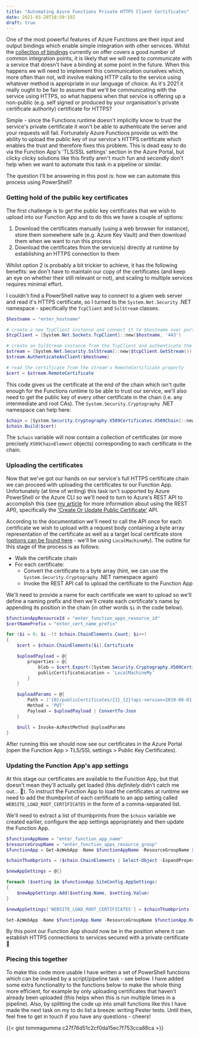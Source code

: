 ```yaml
---
title: "Automating Azure Functions Private HTTPS Client Certificates"
date: 2021-03-28T18:59:19Z
draft: true
---
```


One of the most powerful features of Azure Functions are their input and output bindings which enable simple integration with other services.  Whilst the [collection of bindings](https://docs.microsoft.com/en-us/azure/azure-functions/functions-triggers-bindings?tabs=csharp#supported-bindings) currently on offer covers a good number of common integration points, it is likely that we will need to communicate with a service that doesn't have a binding at some point in the future.  When this happens we will need to implement this communication ourselves which, more often than not, will involve making HTTP calls to the service using whatever method is appropriate in our language of choice.  As it's 2021 it really ought to be fair to assume that we'll be communicating with the service using HTTPS, so what happens when that service is offering up a non-public (e.g. self signed or produced by your organisation's private certificate authority) certificate for HTTPS?

Simple - since the Functions runtime doesn't implicitly know to trust the service's private certificate it won't be able to authenticate the server and your requests will fail.  Fortunately Azure Functions provide us with the ability to upload the public key of our service's HTTPS certificate which enables the trust and therefore fixes this problem.  This is dead easy to do via the Function App's 'TLS/SSL settings' section in the Azure Portal, but clicky clicky solutions like this firstly aren't much fun and secondly don't help when we want to automate this task in a pipeline or similar.

The question I'll be answering in this post is: how we can automate this process using PowerShell?

### Getting hold of the public key certificates

The first challenge is to get the public key certificates that we wish to upload into our Function App and to do this we have a couple of options:

1. Download the certificates manually (using a web browser for instance), store them somewhere safe (e.g. Azure Key Vault) and then download them when we want to run this process
2. Download the certificates from the service(s) directly at runtime by establishing an HTTPS connection to them

Whilst option 2 is probably a bit trickier to achieve, it has the following benefits: we don't have to maintain our copy of the certificates (and keep an eye on whether their still relevant or not), and scaling to multiple services requires minimal effort.

I couldn't find a PowerShell native way to connect to a given web server and read it's HTTPS certificate, so I turned to the `System.Net.Security` .NET namespace - specifically the `TcpClient` and `SslStream` classes.

```PowerShell
$hostname = "enter_hostname"

# create a new TcpClient instance and connect it to $hostname over port 443
$tcpClient = [System.Net.Sockets.TcpClient]::new($hostname, '443')

# create an SslStream instance from the TcpClient and authenticate the server
$stream = [System.Net.Security.SslStream]::new($tcpClient.GetStream())
$stream.AuthenticateAsClient($Hostname)

# read the certificate from the stream's RemoteCertificate property
$cert = $stream.RemoteCertificate
```

This code gives us the certificate at the end of the chain which isn't quite enough for the Functions runtime to be able to trust our service, we'll also need to get the public key of every other certificate in the chain (i.e. any intermediate and root CAs).  The `System.Security.Cryptography` .NET namespace can help here:

```PowerShell
$chain = [System.Security.Cryptography.X509Certificates.X509Chain]::new()
$chain.Build($cert)
```

The `$chain` variable will now contain a collection of certificates (or more precisely `X509ChainElement` objects) corresponding to each certificate in the chain.

### Uploading the certificates

Now that we've got our hands on our service's full HTTPS certificate chain we can proceed with uploading the certificates to our Function App.  Unfortunately (at time of writing) this task isn't supported by Azure PowerShell or the Azure CLI so we'll need to turn to Azure's REST API to accomplish this (see [my article](https://blog.meadon.me/posts/extracting-function-app-info-rest-api/) for more information about using the REST API), specifically the ['Create Or Update Public Certificate'](https://docs.microsoft.com/en-us/rest/api/appservice/webapps/createorupdatepubliccertificate) API.

According to the documentation we'll need to call the API once for each certificate we wish to upload with a request body containing a byte array representation of the certificate as well as a target local certificate store ([options can be found here](https://docs.microsoft.com/en-us/rest/api/appservice/webapps/createorupdatepubliccertificate#publiccertificatelocation) - we'll be using `LocalMachineMy`).  The outline for this stage of the process is as follows:

- Walk the certificate chain
- For each certificate:
  - Convert the certificate to a byte array (hint, we can use the `System.Security.Cryptography` .NET namespace again)
  - Invoke the REST API call to upload the certificate to the Function App

We'll need to provide a name for each certificate we want to upload so we'll define a naming prefix and then we'll create each certificate's name by appending its position in the chain (in other words `$i` in the code below).

```PowerShell
$functionAppResourceId = "enter_function_apps_resource_id"
$certNamePrefix = "enter_cert_name_prefix"

for ($i = 0; $i -lt $chain.ChainElements.Count; $i++)
{
    $cert = $chain.ChainElements[$i].Certificate

    $uploadPayload = @{
        properties = @{
            blob = $cert.Export([System.Security.Cryptography.X509Certificates.X509ContentType]::Cert)
            publicCertificateLocation = 'LocalMachineMy'
        }
    }

    $uploadParams = @{
        Path = ('{0}/publicCertificates/{1}_{2}?api-version=2019-08-01' -f $functionAppResourceId, $certNamePrefix, $i)
        Method = 'PUT'
        Payload = $uploadPayload | ConvertTo-Json
    }

    $null = Invoke-AzRestMethod @uploadParams
}
```

After running this we should now see our certificates in the Azure Portal (open the Function App > TLS/SSL settings > Public Key Certificates).

### Updating the Function App's app settings

At this stage our certificates are available to the Function App, but that doesn't mean they'll actually get loaded (this _definitely_ didn't catch me out... :eyes:).  To instruct the Function App to load the certificates at runtime we need to add the thumbprint of each certificate to an app setting called `WEBSITE_LOAD_ROOT_CERTIFICATES` in the form of a comma-separated list.

We'll need to extract a list of thumbprints from the `$chain` variable we created earlier, configure the app settings appropriately and then update the Function App.

```PowerShell
$functionAppName = "enter_function_app_name"
$resourceGroupName = "enter_function_apps_resource_group"
$functionApp = Get-AzWebApp -Name $functionAppName -ResourceGroupName $ResourceGroupName -ErrorAction Stop

$chainThumbprints = ($chain.ChainElements | Select-Object -ExpandProperty Certificate).Thumbprint

$newAppSettings = @{}

foreach ($setting in $functionApp.SiteConfig.AppSettings)
{
    $newAppSettings.Add($setting.Name, $setting.Value)
}

$newAppSettings['WEBSITE_LOAD_ROOT_CERTIFICATES'] = $chainThumbprints -join ","

Set-AzWebApp -Name $functionApp.Name -ResourceGroupName $functionApp.ResourceGroup -AppSettings $newAppSettings
```

By this point our Function App should now be in the position where it can establish HTTPS connections to services secured with a private certificate :tada:

### Piecing this together

To make this code more usable I have written a set of PowerShell functions which can be invoked by a script/pipeline task - see below.  I have added some extra functionality to the functions below to make the whole thing more efficient, for example by only uploading certificates that haven't already been uploaded (this helps when this is run multiple times in a pipeline).  Also, by splitting the code up into small functions like this I have made the next task on my to do list a breeze: writing Pester tests.  Until then, feel free to get in touch if you have any questions - cheers!

{{< gist tommagumma c27f76d51c2cf0da15ec7f753cca88ca >}}